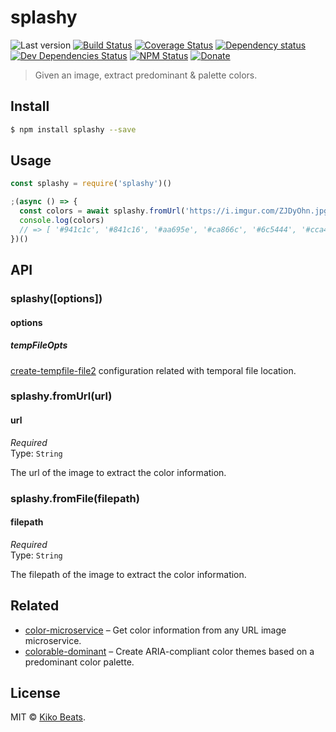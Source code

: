 # splashy

![Last version](https://img.shields.io/github/tag/microlinkhq/splashy.svg?style=flat-square)
[![Build Status](https://img.shields.io/travis/microlinkhq/splashy/master.svg?style=flat-square)](https://travis-ci.org/microlinkhq/splashy)
[![Coverage Status](https://img.shields.io/coveralls/microlinkhq/splashy.svg?style=flat-square)](https://coveralls.io/github/microlinkhq/splashy)
[![Dependency status](https://img.shields.io/david/microlinkhq/splashy.svg?style=flat-square)](https://david-dm.org/microlinkhq/splashy)
[![Dev Dependencies Status](https://img.shields.io/david/dev/microlinkhq/splashy.svg?style=flat-square)](https://david-dm.org/microlinkhq/splashy#info=devDependencies)
[![NPM Status](https://img.shields.io/npm/dm/splashy.svg?style=flat-square)](https://www.npmjs.org/package/splashy)
[![Donate](https://img.shields.io/badge/donate-paypal-blue.svg?style=flat-square)](https://paypal.me/Kikobeats)

> Given an image, extract predominant & palette colors.

## Install

```bash
$ npm install splashy --save
```

## Usage

```js
const splashy = require('splashy')()

;(async () => {
  const colors = await splashy.fromUrl('https://i.imgur.com/ZJDyOhn.jpg')
  console.log(colors)
  // => [ '#941c1c', '#841c16', '#aa695e', '#ca866c', '#6c5444', '#cca4a4' ]
})()
```

## API

### splashy([options])

#### options

##### tempFileOpts

[create-tempfile-file2](https://github.com/Kikobeats/create-temp-file2) configuration related with temporal file location.

### splashy.fromUrl(url)

#### url

*Required*<br>
Type: `String`

The url of the image to extract the color information.

### splashy.fromFile(filepath)

#### filepath

*Required*<br>
Type: `String`

The filepath of the image to extract the color information.

## Related

- [color-microservice](https://github.com/Kikobeats/color-microservice) – Get color information from any URL image microservice.
- [colorable-dominant](https://github.com/Kikobeats/colorable-dominant) – Create ARIA-compliant color themes based on a predominant color palette.

## License

MIT © [Kiko Beats](https://github.com/Kikobeats).
